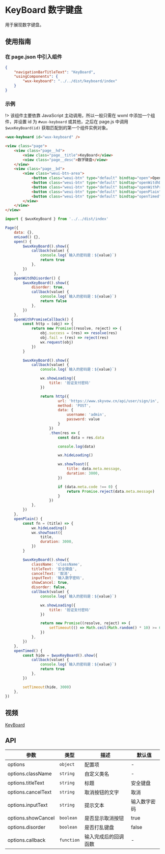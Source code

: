 # KeyBoard 数字键盘

用于展现数字键盘。

## 使用指南

### 在 page.json 中引入组件

```json
{
    "navigationBarTitleText": "KeyBoard",
    "usingComponents": {
        "wux-keyboard": "../../dist/keyboard/index"
    }
}
```

### 示例

!> 该组件主要依靠 JavaScript 主动调用，所以一般只需在 wxml 中添加一个组件，并设置 id 为 `#wux-keyboard` 或其他，之后在 page.js 中调用 `$wuxKeyBoard(id)` 获取匹配到的第一个组件实例对象。

```html
<wux-keyboard id="wux-keyboard" />

<view class="page">
    <view class="page__hd">
        <view class="page__title">KeyBoard</view>
        <view class="page__desc">数字键盘</view>
    </view>
    <view class="page__bd">
        <view class="weui-btn-area">
            <button class="weui-btn" type="default" bindtap="open">Open KeyBoard</button>
            <button class="weui-btn" type="default" bindtap="openWitdhDisorder">Open a disorderly KeyBoard</button>
            <button class="weui-btn" type="default" bindtap="openWithPromiseCallback">Open KeyBoard with promise callback</button>
            <button class="weui-btn" type="default" bindtap="openPlain">Plain theme</button>
            <button class="weui-btn" type="default" bindtap="openTimed">Open and close</button>
        </view>
    </view>
</view>
```

```js
import { $wuxKeyBoard } from '../../dist/index'

Page({
    data: {},
    onLoad() {},
    open() {
        $wuxKeyBoard().show({
            callback(value) {
                console.log(`输入的密码是：${value}`)
                return true
            },
        })
    },
    openWitdhDisorder() {
        $wuxKeyBoard().show({
            disorder: true,
            callback(value) {
                console.log(`输入的密码是：${value}`)
                return false
            },
        })
    },
    openWithPromiseCallback() {
        const http = (obj) => {
            return new Promise((resolve, reject) => {
                obj.success = (res) => resolve(res)
                obj.fail = (res) => reject(res)
                wx.request(obj)
            })
        }

        $wuxKeyBoard().show({
            callback(value) {
                console.log(`输入的密码是：${value}`)

                wx.showLoading({
                    title: '验证支付密码'
                })

                return http({
                        url: 'https://www.skyvow.cn/api/user/sign/in',
                        method: 'POST',
                        data: {
                            username: 'admin',
                            password: value
                        }
                    })
                    .then(res => {
                        const data = res.data

                        console.log(data)

                        wx.hideLoading()

                        wx.showToast({
                            title: data.meta.message,
                            duration: 3000,
                        })

                        if (data.meta.code !== 0) {
                            return Promise.reject(data.meta.message)
                        }
                    })
            },
        })
    },
    openPlain() {
        const fn = (title) => {
            wx.hideLoading()
            wx.showToast({
                title,
                duration: 3000,
            })
        }

        $wuxKeyBoard().show({
            className: 'className',
            titleText: '安全键盘',
            cancelText: '取消',
            inputText: '输入数字密码',
            showCancel: true,
            disorder: false,
            callback(value) {
                console.log(`输入的密码是：${value}`)

                wx.showLoading({
                    title: '验证支付密码'
                })

                return new Promise((resolve, reject) => {
                    setTimeout(() => Math.ceil(Math.random() * 10) >= 6 ? resolve(fn('密码正确')) : reject(fn('密码错误')), 3000)
                })
            },
        })
    },
    openTimed() {
        const hide = $wuxKeyBoard().show({
            callback(value) {
                console.log(`输入的密码是：${value}`)
                return true
            },
        })

        setTimeout(hide, 3000)
    },
})
```

## 视频

[KeyBoard](./_media/keyboard.mp4 ':include :type=iframe width=375px height=667px')

## API

| 参数 | 类型 | 描述 | 默认值 |
| --- | --- | --- | --- |
| options | <code>object</code> | 配置项 | - |
| options.className | <code>string</code> | 自定义类名 | - |
| options.titleText | <code>string</code> | 标题 | 安全键盘 |
| options.cancelText | <code>string</code> | 取消按钮的文字 | 取消 |
| options.inputText | <code>string</code> | 提示文本 | 输入数字密码 |
| options.showCancel | <code>boolean</code> | 是否显示取消按钮 | true |
| options.disorder | <code>boolean</code> | 是否打乱键盘 | false |
| options.callback | <code>function</code> | 输入完成后的回调函数 | - |